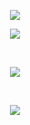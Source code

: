 <center>
 <p align="center">
    <img src="https://readme-typing-svg.demolab.com?font=Fira+Code&pause=500&color=F70086&center=true&multiline=true&width=435&lines=I'm+just+some+idiot+13+year+old+kid;+++++++++++++++++Deal+with+it" /></a>  
</p>
<p></p>

![](https://komarev.com/ghpvc/?username=hankypoo7&style=flat-square&color=orange&base=11983)

<p>‎ </p>

<p align="center">
 <img src="https://github-readme-stats.vercel.app/api?username=Hankypoo7&show_icons=true&theme=midnight-purple" /></a>
 </p>

<p>‎ </p>

<p align="center">
 <img src="https://github-readme-stats.vercel.app/api/top-langs/?username=hankypoo7&show_icons=true&theme=midnight-purple" /></a>
 </p>
 
<p>‎ </p>



<p align="center">
 <img src="" /></a>
 </p>
 
 
</center>
